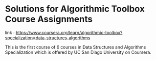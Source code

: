 # Solutions for Algorithmic Toolbox Course Assignments 

link : https://www.coursera.org/learn/algorithmic-toolbox?specialization=data-structures-algorithms

This is the first course of 6 courses in Data Structures and Algorithms Specialization which is offered by UC San Diago University on Coursera.
